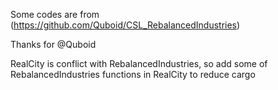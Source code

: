 Some codes are from</br>
(https://github.com/Quboid/CSL_RebalancedIndustries)

Thanks for @Quboid

RealCity is conflict with RebalancedIndustries, so add some of RebalancedIndustries functions in RealCity to reduce cargo
